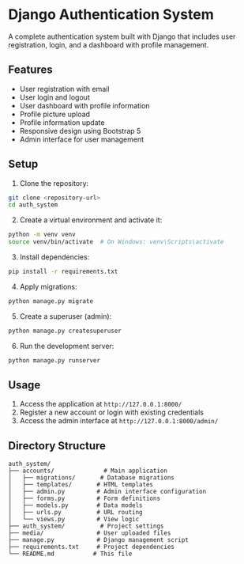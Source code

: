 # Django Authentication System

A complete authentication system built with Django that includes user registration, login, and a dashboard with profile management.

## Features

- User registration with email
- User login and logout
- User dashboard with profile information
- Profile picture upload
- Profile information update
- Responsive design using Bootstrap 5
- Admin interface for user management

## Setup

1. Clone the repository:
```bash
git clone <repository-url>
cd auth_system
```

2. Create a virtual environment and activate it:
```bash
python -m venv venv
source venv/bin/activate  # On Windows: venv\Scripts\activate
```

3. Install dependencies:
```bash
pip install -r requirements.txt
```

4. Apply migrations:
```bash
python manage.py migrate
```

5. Create a superuser (admin):
```bash
python manage.py createsuperuser
```

6. Run the development server:
```bash
python manage.py runserver
```

## Usage

1. Access the application at `http://127.0.0.1:8000/`
2. Register a new account or login with existing credentials
3. Access the admin interface at `http://127.0.0.1:8000/admin/`

## Directory Structure

```
auth_system/
├── accounts/              # Main application
│   ├── migrations/       # Database migrations
│   ├── templates/       # HTML templates
│   ├── admin.py         # Admin interface configuration
│   ├── forms.py         # Form definitions
│   ├── models.py        # Data models
│   ├── urls.py          # URL routing
│   └── views.py         # View logic
├── auth_system/          # Project settings
├── media/               # User uploaded files
├── manage.py            # Django management script
├── requirements.txt     # Project dependencies
└── README.md           # This file
``` 